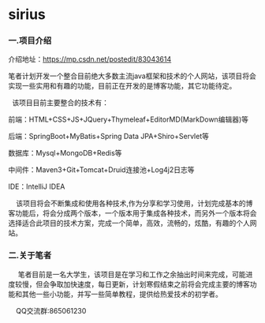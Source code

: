 # sirius
### 一.项目介绍

  介绍地址：https://mp.csdn.net/postedit/83043614
  
  笔者计划开发一个整合目前绝大多数主流java框架和技术的个人网站，该项目将会实现一些实用和有趣的功能，目前正在开发的是博客功能，其它功能待定。

  该项目目前主要整合的技术有：

前端：HTML+CSS+JS+JQuery+Thymeleaf+EditorMD(MarkDown编辑器)等

后端：SpringBoot+MyBatis+Spring Data JPA+Shiro+Servlet等

数据库：Mysql+MongoDB+Redis等

中间件：Maven3+Git+Tomcat+Druid连接池+Log4j2日志等

IDE：IntelliJ IDEA

    该项目将会不断集成和使用各种技术,作为分享和学习使用，计划完成基本的博客功能后，将会分成两个版本，一个版本用于集成各种技术，而另外一个版本将会选择适合此项目的技术方案，完成一个简单，高效，流畅的，炫酷，有趣的个人网站。

### 二.关于笔者

     笔者目前是一名大学生，该项目是在学习和工作之余抽出时间来完成，可能进度较慢，但会争取加快速度，每日更新，计划寒假结束之前将会完成主要的博客功能和其他一些小功能，并写一些简单教程，提供给热爱技术的初学者。

    QQ交流群:865061230

